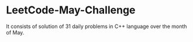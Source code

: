 # LeetCode-May-Challenge
 It consists of solution of 31 daily problems in C++ language over the month of May.
